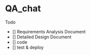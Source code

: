 # QA_chat

Todo
- [] Requirements Analysis Document
- [] Detailed Design Document
- [] code
- [] test & deploy
